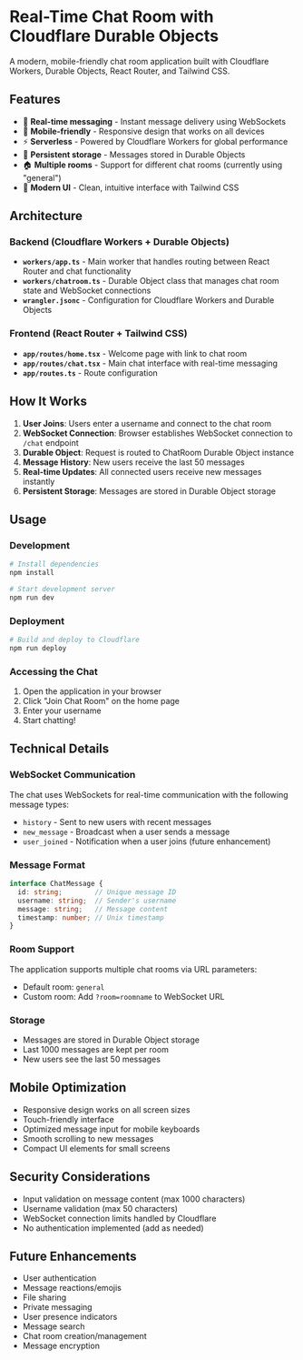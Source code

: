 # Real-Time Chat Room with Cloudflare Durable Objects

A modern, mobile-friendly chat room application built with Cloudflare Workers, Durable Objects, React Router, and Tailwind CSS.

## Features

- 🚀 **Real-time messaging** - Instant message delivery using WebSockets
- 📱 **Mobile-friendly** - Responsive design that works on all devices
- ⚡ **Serverless** - Powered by Cloudflare Workers for global performance
- 🔄 **Persistent storage** - Messages stored in Durable Objects
- 🏠 **Multiple rooms** - Support for different chat rooms (currently using "general")
- 🎨 **Modern UI** - Clean, intuitive interface with Tailwind CSS

## Architecture

### Backend (Cloudflare Workers + Durable Objects)

- **`workers/app.ts`** - Main worker that handles routing between React Router and chat functionality
- **`workers/chatroom.ts`** - Durable Object class that manages chat room state and WebSocket connections
- **`wrangler.jsonc`** - Configuration for Cloudflare Workers and Durable Objects

### Frontend (React Router + Tailwind CSS)

- **`app/routes/home.tsx`** - Welcome page with link to chat room
- **`app/routes/chat.tsx`** - Main chat interface with real-time messaging
- **`app/routes.ts`** - Route configuration

## How It Works

1. **User Joins**: Users enter a username and connect to the chat room
2. **WebSocket Connection**: Browser establishes WebSocket connection to `/chat` endpoint
3. **Durable Object**: Request is routed to ChatRoom Durable Object instance
4. **Message History**: New users receive the last 50 messages
5. **Real-time Updates**: All connected users receive new messages instantly
6. **Persistent Storage**: Messages are stored in Durable Object storage

## Usage

### Development

```bash
# Install dependencies
npm install

# Start development server
npm run dev
```

### Deployment

```bash
# Build and deploy to Cloudflare
npm run deploy
```

### Accessing the Chat

1. Open the application in your browser
2. Click "Join Chat Room" on the home page
3. Enter your username
4. Start chatting!

## Technical Details

### WebSocket Communication

The chat uses WebSockets for real-time communication with the following message types:

- `history` - Sent to new users with recent messages
- `new_message` - Broadcast when a user sends a message
- `user_joined` - Notification when a user joins (future enhancement)

### Message Format

```typescript
interface ChatMessage {
  id: string;        // Unique message ID
  username: string;  // Sender's username
  message: string;   // Message content
  timestamp: number; // Unix timestamp
}
```

### Room Support

The application supports multiple chat rooms via URL parameters:
- Default room: `general`
- Custom room: Add `?room=roomname` to WebSocket URL

### Storage

- Messages are stored in Durable Object storage
- Last 1000 messages are kept per room
- New users see the last 50 messages

## Mobile Optimization

- Responsive design works on all screen sizes
- Touch-friendly interface
- Optimized message input for mobile keyboards
- Smooth scrolling to new messages
- Compact UI elements for small screens

## Security Considerations

- Input validation on message content (max 1000 characters)
- Username validation (max 50 characters)
- WebSocket connection limits handled by Cloudflare
- No authentication implemented (add as needed)

## Future Enhancements

- User authentication
- Message reactions/emojis
- File sharing
- Private messaging
- User presence indicators
- Message search
- Chat room creation/management
- Message encryption
